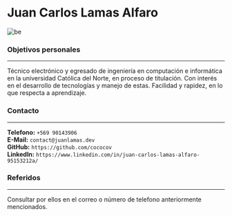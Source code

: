 # Juan Carlos Lamas Alfaro

![be](https://juanlamas.dev/portfolio/img/profile.jpg "right")


### Objetivos personales

---

Técnico electrónico y egresado de ingeniería en computación e informática en la universidad Católica del Norte, en proceso de titulación. Con interés en el desarrollo de tecnologías y manejo de estas. Facilidad y rapidez, en lo que respecta a aprendizaje.

### Contacto

---

**Telefono:** `+569 90143906`<br/>
**E-Mail:** `contact@juanlamas.dev`<br/>
**GitHub:** `https://github.com/cococov`<br/>
**LinkedIn:** `https://www.linkedin.com/in/juan-carlos-lamas-alfaro-95153212a/`<br/>

### Referidos

---

Consultar por ellos en el correo o número de telefono anteriormente mencionados.